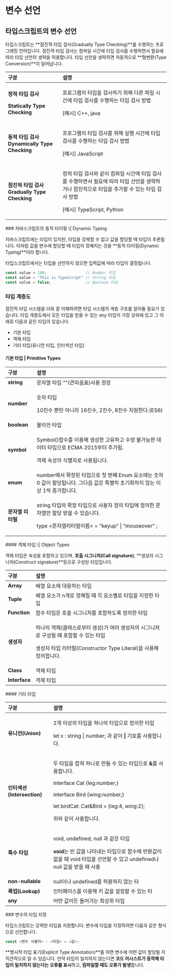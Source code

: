 # 변수 선언

##  타입스크립트의 변수 선언 

 타입스크립트는 **점진적 타입 검사\(Gradually Type Checking\)**를 수행하는 프로그래밍 언어입니다. 점진적 타입 검사는 컴파일 시간에 타입 검사를 수행하면서 필요에 따라 타입 선언의 생략을 허용합니다. 타입 선언을 생략하면 자동적으로 **형변환\(Type Conversion\)**이 일어납니다. 

<table>
  <thead>
    <tr>
      <th style="text-align:left">&#xAD6C;&#xBD84;</th>
      <th style="text-align:left">&#xC124;&#xBA85;</th>
    </tr>
  </thead>
  <tbody>
    <tr>
      <td style="text-align:left">
        <p><b>&#xC815;&#xC801; &#xD0C0;&#xC785; &#xAC80;&#xC0AC;</b>
        </p>
        <p><b>Statically Type Checking</b>
        </p>
      </td>
      <td style="text-align:left">
        <p>&#xD504;&#xB85C;&#xADF8;&#xB7A8;&#xC758; &#xD0C0;&#xC785;&#xC744; &#xAC80;&#xC0AC;&#xD558;&#xAE30;
          &#xC704;&#xD574; &#xB2E4;&#xB978; &#xD30C;&#xC77C; &#xC2DC;&#xAC04;&#xC5D0;
          &#xD0C0;&#xC785; &#xAC80;&#xC0AC;&#xB97C; &#xC218;&#xD589;&#xD558;&#xB294;
          &#xD0C0;&#xC785; &#xAC80;&#xC0AC; &#xBC29;&#xBC95;</p>
        <p>[&#xC608;&#xC2DC;] C++, java</p>
      </td>
    </tr>
    <tr>
      <td style="text-align:left"><b>&#xB3D9;&#xC801; &#xD0C0;&#xC785; &#xAC80;&#xC0AC; Dynamically Type Checking</b>
      </td>
      <td style="text-align:left">
        <p>&#xD504;&#xB85C;&#xADF8;&#xB7A8;&#xC758; &#xD0C0;&#xC785; &#xAC80;&#xC0AC;&#xB97C;
          &#xC704;&#xD574; &#xC2E4;&#xD589; &#xC2DC;&#xAC04;&#xC5D0; &#xD0C0;&#xC785;
          &#xAC80;&#xC0AC;&#xB97C; &#xC218;&#xD589;&#xD558;&#xB294; &#xD0C0;&#xC785;
          &#xAC80;&#xC0AC; &#xBC29;&#xBC95;</p>
        <p>[&#xC608;&#xC2DC;] JavaScript</p>
      </td>
    </tr>
    <tr>
      <td style="text-align:left"><b>&#xC810;&#xC9C4;&#xC801; &#xD0C0;&#xC785; &#xAC80;&#xC0AC; Gradually Type Checking</b>
      </td>
      <td style="text-align:left">
        <p>&#xC815;&#xC801; &#xD0C0;&#xC785; &#xAC80;&#xC0AC;&#xC640; &#xAC19;&#xC774;
          &#xCEF4;&#xD30C;&#xC77C; &#xC2DC;&#xAC04;&#xC5D0; &#xD0C0;&#xC785; &#xAC80;&#xC0AC;&#xB97C;
          &#xC218;&#xD589;&#xD558;&#xBA74;&#xC11C; &#xD544;&#xC694;&#xC5D0; &#xB530;&#xB77C;
          &#xD0C0;&#xC785; &#xC120;&#xC5B8;&#xC744; &#xC0DD;&#xB7B5;&#xD558;&#xAC70;&#xB098;
          &#xC810;&#xC9C4;&#xC801;&#xC73C;&#xB85C; &#xD0C0;&#xC785;&#xC744; &#xCD94;&#xAC00;&#xD560;
          &#xC218; &#xC788;&#xB294; &#xD0C0;&#xC785; &#xAC80;&#xC0AC; &#xBC29;&#xBC95;</p>
        <p>[&#xC608;&#xC2DC;] TypeScript, Python</p>
      </td>
    </tr>
  </tbody>
</table>### 자바스크립트의 동적 타이핑 \| Dynamic Typing

 자바스크립트에는 타입이 있지만, 타입을 강제할 수 없고 값을 할당할 때 타입이 추론됩니다. 이처럼 값을 변수에 할당할 때 타입이 정해지는 것을 **동적 타이핑\(Dynamic Typing\)**이라 합니다.

 타입스크립트에서는 타입을 선언하지 않으면 입력값에 따라 타입이 결정됩니다.

```javascript
const value = 100;                 // Number 타입
const value = "This is Typescript" // String 타입
const value = false;               // Boolean 타입
```

### 타입 계층도

 점진적 타입 시스템을 더욱 잘 이해하려면 타입 시스템의 계층 구조를 알아둘 필요가 있습니다. 타입 계층도에서 모든 타입을 받을 수 있는 any 타입이 가장 상위에 있고 그 아래로 다음과 같은 타입이 있습니다.

* 기본 타입
* 객체 타입
* 기타 타입\(유니언 타입, 인터섹션 타입\)

#### 기본 타입 \| Primitive Types

<table>
  <thead>
    <tr>
      <th style="text-align:left">&#xAD6C;&#xBD84;</th>
      <th style="text-align:left">&#xC124;&#xBA85;</th>
    </tr>
  </thead>
  <tbody>
    <tr>
      <td style="text-align:left"><b>string</b>
      </td>
      <td style="text-align:left">&#xBB38;&#xC790;&#xC5F4; &#xD0C0;&#xC785; &quot;&quot;(&#xD070;&#xB530;&#xC634;&#xD45C;)&#xC0AC;&#xC6A9;
        &#xAD8C;&#xC7A5;</td>
    </tr>
    <tr>
      <td style="text-align:left"><b>number</b>
      </td>
      <td style="text-align:left">
        <p>&#xC22B;&#xC790; &#xD0C0;&#xC785;</p>
        <p>10&#xC9C4;&#xC218; &#xBFD0;&#xB9CC; &#xC544;&#xB2C8;&#xB77C; 16&#xC9C4;&#xC218;,
          2&#xC9C4;&#xC218;, 8&#xC9C4;&#xC218; &#xC9C0;&#xC6D0;&#xD55C;&#xB2E4;.(ES6)</p>
      </td>
    </tr>
    <tr>
      <td style="text-align:left"><b>boolean</b>
      </td>
      <td style="text-align:left">&#xBD88;&#xB9AC;&#xC5B8; &#xD0C0;&#xC785;</td>
    </tr>
    <tr>
      <td style="text-align:left"><b>symbol</b>
      </td>
      <td style="text-align:left">
        <p>Symbol()&#xD568;&#xC218;&#xB97C; &#xC774;&#xC6A9;&#xD574; &#xC0DD;&#xC131;&#xD55C;
          &#xACE0;&#xC720;&#xD558;&#xACE0; &#xC218;&#xC815; &#xBD88;&#xAC00;&#xB2A5;&#xD55C;
          &#xB370;&#xC774;&#xD130; &#xD0C0;&#xC785;&#xC73C;&#xB85C; ECMA 2015&#xBD80;&#xD130;
          &#xCD94;&#xAC00;&#xB428;.</p>
        <p>&#xAC1D;&#xCCB4; &#xC18D;&#xC131;&#xC758; &#xC2DD;&#xBCC4;&#xC790;&#xB85C;
          &#xC0AC;&#xC6A9;&#xB429;&#xB2C8;&#xB2E4;.</p>
      </td>
    </tr>
    <tr>
      <td style="text-align:left"><b>enum</b>
      </td>
      <td style="text-align:left">number&#xC5D0;&#xC11C; &#xD655;&#xC7A5;&#xB41C; &#xD0C0;&#xC785;&#xC73C;&#xB85C;
        &#xCCAB; &#xBC88;&#xC9F8; Enum &#xC694;&#xC18C;&#xC5D0;&#xB294; &#xC22B;&#xC790;
        0 &#xAC12;&#xC774; &#xD560;&#xB2F9;&#xB429;&#xB2C8;&#xB2E4;. &#xADF8;&#xB2E4;&#xC74C;
        &#xAC12;&#xC740; &#xD2B9;&#xBCC4;&#xD788; &#xCD08;&#xAE30;&#xD654;&#xD558;&#xC9C0;
        &#xC54A;&#xB294; &#xC774;&#xC0C1; 1&#xC529; &#xC99D;&#xAC00;&#xD569;&#xB2C8;&#xB2E4;.</td>
    </tr>
    <tr>
      <td style="text-align:left"><b>&#xBB38;&#xC790;&#xC5F4; &#xB9AC;&#xD130;&#xB7F4; </b>
      </td>
      <td style="text-align:left">
        <p>string &#xD0C0;&#xC785;&#xC758; &#xD655;&#xC7A5; &#xD0C0;&#xC785;&#xC73C;&#xB85C;
          &#xC0AC;&#xC6A9;&#xC790; &#xC815;&#xC758; &#xD0C0;&#xC785;&#xC5D0; &#xC815;&#xC758;&#xD55C;
          &#xBB38;&#xC790;&#xC5F4;&#xB9CC; &#xD560;&#xB2F9; &#xBC1B;&#xC744; &#xC218;
          &#xC788;&#xC2B5;&#xB2C8;&#xB2E4;.</p>
        <p>type &lt;&#xBB38;&#xC790;&#xC5F4;&#xB9AC;&#xD130;&#xB7F4;&#xC774;&#xB984;&gt;
          = &quot;keyup&quot; | &quot;mouseover&quot; ;</p>
      </td>
    </tr>
  </tbody>
</table>#### 객체 타입 \| Object Types

 객체 타입은 속성을 포함하고 있으며, **호출 시그니처\(Call signature\)**, **생성자 시그니처\(Construct signature\)**등으로 구성된 타입입니다.

<table>
  <thead>
    <tr>
      <th style="text-align:left">&#xAD6C;&#xBD84;</th>
      <th style="text-align:left">&#xC124;&#xBA85;</th>
    </tr>
  </thead>
  <tbody>
    <tr>
      <td style="text-align:left"><b>Array</b>
      </td>
      <td style="text-align:left">&#xBC30;&#xC5F4; &#xC694;&#xC18C;&#xC5D0; &#xB300;&#xC751;&#xD558;&#xB294;
        &#xD0C0;&#xC785;</td>
    </tr>
    <tr>
      <td style="text-align:left"><b>Tuple</b>
      </td>
      <td style="text-align:left">&#xBC30;&#xC5F4; &#xC694;&#xC18C;&#xAC00; n&#xAC1C;&#xB85C; &#xC815;&#xD574;&#xC9C8;
        &#xB54C; &#xAC01; &#xC694;&#xC18C;&#xBCC4;&#xB85C; &#xD0C0;&#xC785;&#xC744;
        &#xC9C0;&#xC815;&#xD55C; &#xD0C0;&#xC785;</td>
    </tr>
    <tr>
      <td style="text-align:left"><b>Function</b>
      </td>
      <td style="text-align:left">&#xD568;&#xC218; &#xD0C0;&#xC785;&#xC740; &#xD638;&#xCD9C; &#xC2DC;&#xADF8;&#xB2C8;&#xCC98;&#xB97C;
        &#xD3EC;&#xD568;&#xD558;&#xB3C4;&#xB85D; &#xC815;&#xC758;&#xD55C; &#xD0C0;&#xC785;</td>
    </tr>
    <tr>
      <td style="text-align:left"><b>&#xC0DD;&#xC131;&#xC790;</b>
      </td>
      <td style="text-align:left">
        <p>&#xD558;&#xB098;&#xC758; &#xAC1D;&#xCCB4;(&#xD074;&#xB798;&#xC2A4;&#xB85C;&#xBD80;&#xD130;
          &#xC0DD;&#xC131;)&#xAC00; &#xC5EC;&#xB7EC; &#xC0DD;&#xC131;&#xC790;&#xC758;
          &#xC2DC;&#xADF8;&#xB2C8;&#xCC98;&#xB85C; &#xAD6C;&#xC131;&#xB420; &#xB54C;
          &#xD3EC;&#xD568;&#xD560; &#xC218; &#xC788;&#xB294; &#xD0C0;&#xC785;</p>
        <p>&#xC0DD;&#xC131;&#xC790; &#xD0C0;&#xC785; &#xB9AC;&#xD130;&#xB7F4;(Constructor
          Type Literal)&#xC744; &#xC0AC;&#xC6A9;&#xD574; &#xC815;&#xC758;&#xD569;&#xB2C8;&#xB2E4;.</p>
      </td>
    </tr>
    <tr>
      <td style="text-align:left"><b>Class</b>
      </td>
      <td style="text-align:left">&#xAC1D;&#xCCB4; &#xD0C0;&#xC785;</td>
    </tr>
    <tr>
      <td style="text-align:left"><b>Interface</b>
      </td>
      <td style="text-align:left">&#xAC1D;&#xCCB4; &#xD0C0;&#xC785;</td>
    </tr>
  </tbody>
</table>#### 기타 타입

<table>
  <thead>
    <tr>
      <th style="text-align:left">&#xAD6C;&#xBD84;</th>
      <th style="text-align:left">&#xC124;&#xBA85;</th>
    </tr>
  </thead>
  <tbody>
    <tr>
      <td style="text-align:left"><b>&#xC720;&#xB2C8;&#xC5B8;(Union)</b>
      </td>
      <td style="text-align:left">
        <p>2&#xAC1C; &#xC774;&#xC0C1;&#xC758; &#xD0C0;&#xC785;&#xC744; &#xD558;&#xB098;&#xC758;
          &#xD0C0;&#xC785;&#xC73C;&#xB85C; &#xC815;&#xC758;&#xD55C; &#xD0C0;&#xC785;</p>
        <p>let x : string | number; &#xACFC; &#xAC19;&#xC774; <b>|</b> &#xAE30;&#xD638;&#xB97C;
          &#xC0AC;&#xC6A9;&#xD569;&#xB2C8;&#xB2E4;.</p>
      </td>
    </tr>
    <tr>
      <td style="text-align:left"><b>&#xC778;&#xD130;&#xC139;&#xC158;(Intersection)</b>
      </td>
      <td style="text-align:left">
        <p>&#xB450; &#xD0C0;&#xC785;&#xC744; &#xD569;&#xCCD0; &#xD558;&#xB098;&#xB85C;
          &#xB9CC;&#xB4E4; &#xC218; &#xC788;&#xB294; &#xD0C0;&#xC785;&#xC73C;&#xB85C; <b>&amp;</b>&#xB97C;
          &#xC0AC;&#xC6A9;&#xD569;&#xB2C8;&#xB2E4;.</p>
        <p>interface Cat {leg:number;}</p>
        <p>interface Bird {wing:number;}</p>
        <p>let birdCat: Cat&amp;Bird = {leg:4, wing:2};</p>
        <p>&#xC704;&#xC640; &#xAC19;&#xC774; &#xC0AC;&#xC6A9;&#xD569;&#xB2C8;&#xB2E4;.</p>
      </td>
    </tr>
    <tr>
      <td style="text-align:left"><b>&#xD2B9;&#xC218; &#xD0C0;&#xC785; </b>
      </td>
      <td style="text-align:left">
        <p>void, undefined, null &#xACFC; &#xAC19;&#xC740; &#xD0C0;&#xC785;</p>
        <p><b>void</b>&#xB294; &#xBE48; &#xAC12;&#xC744; &#xB098;&#xD0C0;&#xB0B4;&#xB294;
          &#xD0C0;&#xC785;&#xC73C;&#xB85C; &#xD568;&#xC218;&#xC5D0; &#xBC18;&#xD658;&#xAC12;&#xC774;
          &#xC5C6;&#xC744; &#xB54C; void &#xD0C0;&#xC785;&#xC744; &#xC120;&#xC5B8;&#xD560;
          &#xC218; &#xC788;&#xACE0; undefined&#xB098; null &#xAC12;&#xC744; &#xBC1B;&#xC744;
          &#xB54C; &#xC0AC;&#xC6A9;</p>
      </td>
    </tr>
    <tr>
      <td style="text-align:left"><b>non-nullable</b>
      </td>
      <td style="text-align:left">null&#xC774;&#xB098; undefined&#xB97C; &#xD5C8;&#xC6A9;&#xD558;&#xC9C0;
        &#xC54A;&#xB294; &#xD0C0;</td>
    </tr>
    <tr>
      <td style="text-align:left"><b>&#xB8E9;&#xC5C5;(Lookup)</b>
      </td>
      <td style="text-align:left">&#xC778;&#xD130;&#xD398;&#xC774;&#xC2A4;&#xB97C; &#xC774;&#xC6A9;&#xD574;
        &#xD0A4; &#xAC12;&#xC744; &#xC124;&#xC815;&#xD560; &#xC218; &#xC788;&#xB294;
        &#xD0C0;</td>
    </tr>
    <tr>
      <td style="text-align:left"><b>any</b>
      </td>
      <td style="text-align:left">&#xC5B4;&#xB5A4; &#xAC12;&#xC774;&#xB4E0; &#xB4E4;&#xC5B4;&#xAC00;&#xB294;
        &#xCD5C;&#xC0C1;&#xC704; &#xD0C0;&#xC785;</td>
    </tr>
  </tbody>
</table>### 변수의 타입 지정

 타입스크립트는 강력한 타입을 지원합니다. 변수에 타입을 지정하려면 다음과 같은 형식으로 선언합니다.

```javascript
const <변수 식별자> : <타입> = <값>;
```

 **명시적 타입 표기\(Explicit Type Annotation\)**를 하면 변수에 어떤 값이 할당될 지 직관적으로 알 수 있습니다. 만약 타입이 일치하지 않는다면 **코드 어시스트가 동작해 타입이 일치하지 않는다는 오류를 표시**하고, **컴파일할 때도 오류가 발생**합니다. 


